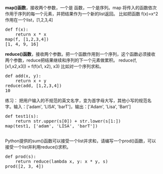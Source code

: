 **map()函数**，接收两个参数，一个是 函数，一个是序列。map 将传入的函数依次作用于序列的每一个元素，并把结果作为一个新的list返回。
比如把函数 f(x)=x^2 作用在一个list，[1,2,3,4]  
<pre>
def f(x):  
    return x * x  
map(f, [1,2,3,4])  
[1, 4, 9, 16]
</pre>

**reduce()函数**，接收两个参数。把一个函数作用到一个序列，这个函数必须接收两个参数，reduce把结果继续和序列的下一个元素做累积。
reduce(f, [x1,x2,x3]) = f(f(x1, x2), x3)
比如对一个序列求和。
<pre>
def add(x, y):
    return x + y
reduce(add, [1,2,3,4])
10
</pre>

练习：
把用户输入的不规范的英文名字，变为首字母大写，其他小写的规范名字。输入：['adam', 'LISA', 'barT']，输出：['Adam', 'Lisa', 'Bart']

<pre>
def test1(s):
    return str.upper(s[0]) + str.lower(s[1:])
map(test1, ['adam', 'LISA', 'barT'])

</pre>


Python提供的sum()函数可以接受一个list并求和，请编写一个prod()函数，可以接受一个list并利用reduce()求积。

<pre>
def prod(s):
    return reduce(lambda x, y: x * y, s)
prod([2, 3, 4])
</pre>
